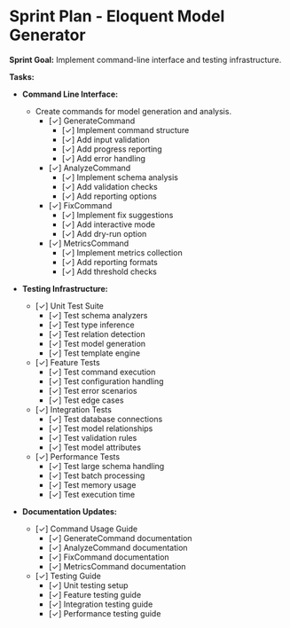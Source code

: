 # Sprint Plan - Eloquent Model Generator

**Sprint Goal:** Implement command-line interface and testing infrastructure.

**Tasks:**

*   **Command Line Interface:**
    *   Create commands for model generation and analysis.
        *   [✓] GenerateCommand
            - [✓] Implement command structure
            - [✓] Add input validation
            - [✓] Add progress reporting
            - [✓] Add error handling
        *   [✓] AnalyzeCommand
            - [✓] Implement schema analysis
            - [✓] Add validation checks
            - [✓] Add reporting options
        *   [✓] FixCommand
            - [✓] Implement fix suggestions
            - [✓] Add interactive mode
            - [✓] Add dry-run option
        *   [✓] MetricsCommand
            - [✓] Implement metrics collection
            - [✓] Add reporting formats
            - [✓] Add threshold checks

*   **Testing Infrastructure:**
    *   [✓] Unit Test Suite
        - [✓] Test schema analyzers
        - [✓] Test type inference
        - [✓] Test relation detection
        - [✓] Test model generation
        - [✓] Test template engine
    *   [✓] Feature Tests
        - [✓] Test command execution
        - [✓] Test configuration handling
        - [✓] Test error scenarios
        - [✓] Test edge cases
    *   [✓] Integration Tests
        - [✓] Test database connections
        - [✓] Test model relationships
        - [✓] Test validation rules
        - [✓] Test model attributes
    *   [✓] Performance Tests
        - [✓] Test large schema handling
        - [✓] Test batch processing
        - [✓] Test memory usage
        - [✓] Test execution time

*   **Documentation Updates:**
    *   [✓] Command Usage Guide
        - [✓] GenerateCommand documentation
        - [✓] AnalyzeCommand documentation
        - [✓] FixCommand documentation
        - [✓] MetricsCommand documentation
    *   [✓] Testing Guide
        - [✓] Unit testing setup
        - [✓] Feature testing guide
        - [✓] Integration testing guide
        - [✓] Performance testing guide
